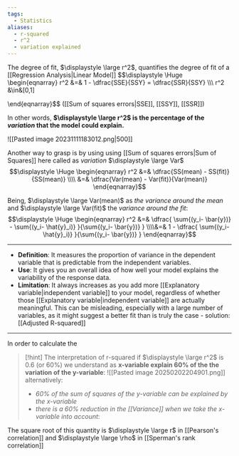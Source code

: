 ```yaml
---
tags:
  - Statistics
aliases:
  - r-squared
  - r^2
  - variation explained
---
```

The degree of fit, $\displaystyle \large r^2$, quantifies the degree of fit of a [[Regression Analysis|Linear Model]]
$$\displaystyle \Huge \begin{eqnarray} 
r^2 &=& 1 - \dfrac{SSE}{SSY} = \dfrac{SSR}{SSY} 
\\\\\ r^2 &\in&[0,1]

\end{eqnarray}$$
([[Sum of squares errors|SSE]], [[SSY]], [[SSR]])

In other words, **$\displaystyle \large r^2$ is the percentage of the *variation* that the model could explain.**

![[Pasted image 20231111183012.png|500]]

Another way to grasp is by using using [[Sum of squares errors|Sum of Squares]] here called as *variation* $\displaystyle \large Var$
$$\displaystyle \Huge \begin{eqnarray} 
r^2 
&=& \dfrac{SS(mean) - SS(fit)}{SS(mean)}
\\\\
&=& \dfrac{Var(mean) - Var(fit)}{Var(mean)}
\end{eqnarray}$$

Being, $\displaystyle \large Var(mean)$ as *the variance around the mean* and $\displaystyle \large Var(fit)$ the *variance around the fit*:
$$\displaystyle \Huge \begin{eqnarray} 
r^2 &=& 
\dfrac{ \sum{(y_i- \bar{y})} - \sum{(y_i- \hat{y}_i)} }{\sum{(y_i- \bar{y})} }
\\\\&=&
1 - \dfrac{ \sum{(y_i- \hat{y}_i)} }{\sum{(y_i- \bar{y})} }
\end{eqnarray}$$

---

- **Definition**: It measures the proportion of variance in the dependent variable that is predictable from the independent variables.
- **Use**: It gives you an overall idea of how well your model explains the variability of the response data.
- **Limitation**: It always increases as you add more [[Explanatory variable|independent variable]] to your model, regardless of whether those [[Explanatory variable|independent variable]] are actually meaningful. This can be misleading, especially with a large number of variables, as it might suggest a better fit than is truly the case - solution: [[Adjusted R-squared]]
---

In order to calculate the 

>[!hint] The interpretation of r-squared
> if $\displaystyle \large r^2$ is 0.6 (or 60%) we understand as **x-variable explain 60% of the the variation of the y-variable**:
> ![[Pasted image 20250202204901.png]]
> alternatively:
> - *60% of the sum of squares of the y-variable can be explained by the x-variable*
> - *there is a 60% reduction in the [[Variance]] when we take the x-variable into account*:

The square root of this quantity is $\displaystyle \large r$ in [[Pearson's correlation]] and $\displaystyle \large \rho$ in [[Sperman's rank correlation]]